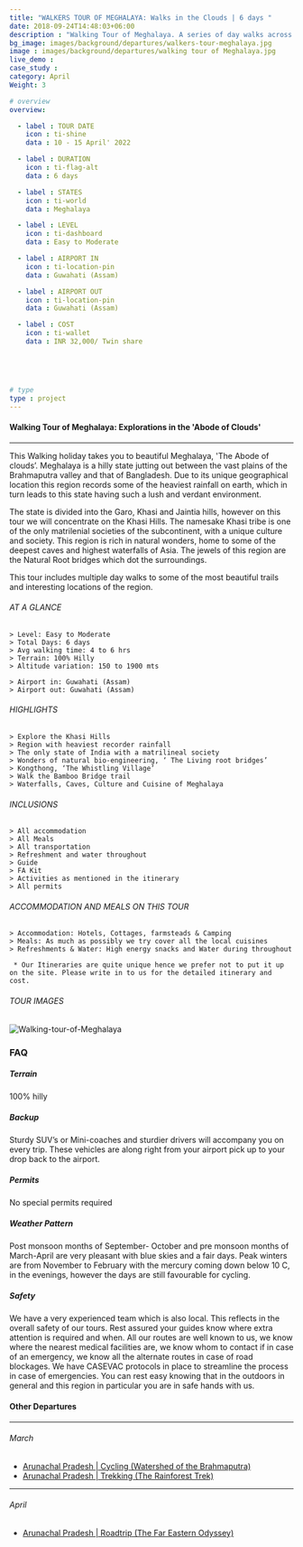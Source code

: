 ```yaml
---
title: "WALKERS TOUR OF MEGHALAYA: Walks in the Clouds | 6 days "
date: 2018-09-24T14:48:03+06:00
description : "Walking Tour of Meghalaya. A series of day walks across the Khasi and Jaintia hills of Meghalaya"
bg_image: images/background/departures/walkers-tour-meghalaya.jpg
image : images/background/departures/walking tour of Meghalaya.jpg
live_demo : 
case_study : 
category: April
Weight: 3

# overview
overview:

  - label : TOUR DATE
    icon : ti-shine
    data : 10 - 15 April' 2022

  - label : DURATION
    icon : ti-flag-alt
    data : 6 days

  - label : STATES
    icon : ti-world
    data : Meghalaya

  - label : LEVEL
    icon : ti-dashboard
    data : Easy to Moderate

  - label : AIRPORT IN
    icon : ti-location-pin
    data : Guwahati (Assam)

  - label : AIRPORT OUT
    icon : ti-location-pin
    data : Guwahati (Assam)

  - label : COST
    icon : ti-wallet
    data : INR 32,000/ Twin share


 


# type
type : project
---
```


#### Walking Tour of Meghalaya: Explorations in the 'Abode of Clouds'

---

This Walking holiday takes you to beautiful Meghalaya, 'The Abode of clouds’.   Meghalaya is a hilly state jutting out between the vast plains of the Brahmaputra valley and that of Bangladesh. Due to its unique geographical location this region records some of the heaviest rainfall on earth, which in turn leads to this state having such a lush and verdant environment. 

The state is divided into the Garo, Khasi and Jaintia hills, however on this tour we will concentrate on the Khasi Hills. The namesake Khasi tribe is one of the only matrilenial societies of the subcontinent, with a unique culture and society. This region is rich in natural wonders, home to some of the deepest caves and highest waterfalls of Asia. The jewels of this region are the Natural Root bridges which dot the surroundings. 

This tour includes multiple day walks to some of the most beautiful trails and interesting locations of the region.





###### AT A GLANCE
```
> Level: Easy to Moderate
> Total Days: 6 days
> Avg walking time: 4 to 6 hrs
> Terrain: 100% Hilly
> Altitude variation: 150 to 1900 mts

> Airport in: Guwahati (Assam)
> Airport out: Guwahati (Assam)
```




###### HIGHLIGHTS
```
> Explore the Khasi Hills
> Region with heaviest recorder rainfall
> The only state of India with a matrilineal society
> Wonders of natural bio-engineering, ‘ The Living root bridges’
> Kongthong, ‘The Whistling Village’
> Walk the Bamboo Bridge trail
> Waterfalls, Caves, Culture and Cuisine of Meghalaya
```

###### INCLUSIONS
```
> All accommodation
> All Meals
> All transportation
> Refreshment and water throughout
> Guide 
> FA Kit
> Activities as mentioned in the itinerary
> All permits
```

###### ACCOMMODATION AND MEALS ON THIS TOUR
```
> Accommodation: Hotels, Cottages, farmsteads & Camping
> Meals: As much as possibly we try cover all the local cuisines
> Refreshments & Water: High energy snacks and Water during throughout
```

``` * Our Itineraries are quite unique hence we prefer not to put it up on the site. Please write in to us for the detailed itinerary and cost.```

###### TOUR IMAGES

![Walking-tour-of-Meghalaya](/images/background/treks/hiking-tour-of-meghalaya.jpg)



### FAQ



##### Terrain

100% hilly 

##### Backup
Sturdy SUV’s or Mini-coaches and sturdier drivers will accompany you on every trip. These vehicles are along right from your airport pick up to your drop back to the airport.


##### Permits
No special permits required

##### Weather Pattern
Post monsoon months of September- October and pre monsoon months of March-April are very pleasant with blue skies and a fair days. Peak winters are from November to February with the mercury coming down below 10 C, in the evenings, however the days are still favourable for cycling.

##### Safety 
We have a very experienced team which is also local. This reflects in the overall safety of our tours. Rest assured your guides know where extra attention is required and when. All our routes are well known to us, we know where the nearest medical facilities are, we know whom to contact if in case of an emergency, we know all the alternate routes in case of road blockages. We have CASEVAC protocols in place to streamline the process in case of emergencies. You can rest easy knowing that in the outdoors in general and this region in particular you are in safe hands with us.

#### Other Departures
---

###### March

+ [Arunachal Pradesh | Cycling (Watershed of the Brahmaputra)](/departures/eastern-arunachal-cycling-departure/) 
+ [Arunachal Pradesh | Trekking (The Rainforest Trek)](/departures/namdapha-rainforest-trek/) 

---
###### April

+ [Arunachal Pradesh | Roadtrip (The Far Eastern Odyssey)](/departures/the-eastern-odyssey/) 
